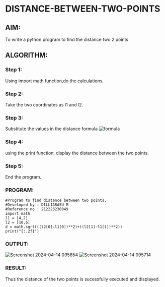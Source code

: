 # DISTANCE-BETWEEN-TWO-POINTS

## AIM:
To write a python program to find the distance two 2 points
## ALGORITHM:
### Step 1: 
Using import math function,do the calculations.
### Step 2: 
Take the two coordinates as l1 and l2.
### Step 3: 

Substitute the values in the distance formula  ![formula](/formula.JPG)
### Step 4:
using the print function, display the distance between the two points.
### Step 5:
End the program.
### PROGRAM:
```
#Program to find distance between two points.
#Developed by : DILLIARASU M
#Reference no : 212223230049
import math 
l1 = [4,2]
l2 = [10,6]
d = math.sqrt(((l2[0]-l1[0])**2)+((l2[1]-l1[1])**2))
print("{:.2f}")
 ``` 


### OUTPUT:
![Screenshot 2024-04-14 095654](https://github.com/Dilliarasu0105/DISTANCE-BETWEEN-TWO-POINTS/assets/144979593/4209c9b8-e422-47fe-82aa-c1481146f7d1)
![Screenshot 2024-04-14 095714](https://github.com/Dilliarasu0105/DISTANCE-BETWEEN-TWO-POINTS/assets/144979593/8764e474-ed0a-445c-8ae0-b654393d53d6)


### RESULT:
Thus the distance of the two points is sucessfully executed and displayed.
